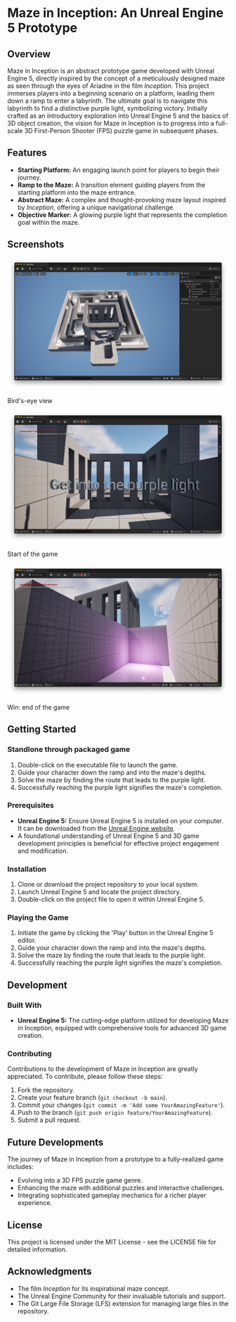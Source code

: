 # Maze in Inception: An Unreal Engine 5 Prototype

## Overview
Maze in Inception is an abstract prototype game developed with Unreal Engine 5, directly inspired by the concept of a meticulously designed maze as seen through the eyes of Ariadne in the film *Inception*. This project immerses players into a beginning scenario on a platform, leading them down a ramp to enter a labyrinth. The ultimate goal is to navigate this labyrinth to find a distinctive purple light, symbolizing victory. Initially crafted as an introductory exploration into Unreal Engine 5 and the basics of 3D object creation, the vision for Maze in Inception is to progress into a full-scale 3D First-Person Shooter (FPS) puzzle game in subsequent phases.

## Features
- **Starting Platform:** An engaging launch point for players to begin their journey.
- **Ramp to the Maze:** A transition element guiding players from the starting platform into the maze entrance.
- **Abstract Maze:** A complex and thought-provoking maze layout inspired by *Inception*, offering a unique navigational challenge.
- **Objective Marker:** A glowing purple light that represents the completion goal within the maze.

## Screenshots
![Screenshot 2024-03-05 at 21.07.19.png](screenshots/Screenshot%202024-03-05%20at%2021.07.19.png)

Bird's-eye view

![Screenshot%202024-03-05%20at%2021.07.37.png](screenshots/Screenshot%202024-03-05%20at%2021.07.37.png)

Start of the game

![Screenshot%202024-03-05%20at%2021.09.16.png](screenshots/Screenshot%202024-03-05%20at%2021.09.16.png)

Win: end of the game

## Getting Started

### Standlone through packaged game
1. Double-click on the executable file to launch the game.
2. Guide your character down the ramp and into the maze's depths.
3. Solve the maze by finding the route that leads to the purple light.
4. Successfully reaching the purple light signifies the maze's completion.

### Prerequisites
- **Unreal Engine 5:** Ensure Unreal Engine 5 is installed on your computer. It can be downloaded from the [Unreal Engine website](https://www.unrealengine.com/).
- A foundational understanding of Unreal Engine 5 and 3D game development principles is beneficial for effective project engagement and modification.

### Installation
1. Clone or download the project repository to your local system.
2. Launch Unreal Engine 5 and locate the project directory.
3. Double-click on the project file to open it within Unreal Engine 5.

### Playing the Game
1. Initiate the game by clicking the 'Play' button in the Unreal Engine 5 editor.
2. Guide your character down the ramp and into the maze's depths.
3. Solve the maze by finding the route that leads to the purple light.
4. Successfully reaching the purple light signifies the maze's completion.

## Development

### Built With
- **Unreal Engine 5:** The cutting-edge platform utilized for developing Maze in Inception, equipped with comprehensive tools for advanced 3D game creation.

### Contributing
Contributions to the development of Maze in Inception are greatly appreciated. To contribute, please follow these steps:
1. Fork the repository.
2. Create your feature branch (`git checkout -b main`).
3. Commit your changes (`git commit -m 'Add some YourAmazingFeature'`).
4. Push to the branch (`git push origin feature/YourAmazingFeature`).
5. Submit a pull request.

## Future Developments
The journey of Maze in Inception from a prototype to a fully-realized game includes:
- Evolving into a 3D FPS puzzle game genre.
- Enhancing the maze with additional puzzles and interactive challenges.
- Integrating sophisticated gameplay mechanics for a richer player experience.

## License
This project is licensed under the MIT License - see the LICENSE file for detailed information.

## Acknowledgments
- The film *Inception* for its inspirational maze concept.
- The Unreal Engine Community for their invaluable tutorials and support.
- The Git Large File Storage (LFS) extension for managing large files in the repository.
